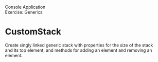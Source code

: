 Console Application<br>
Exercise: Generics
# CustomStack


Create singly linked generic stack with properties for the size of the stack and its top element, and methods for adding an element and removing an element.
